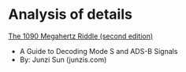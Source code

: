 # Analysis of details  



[The 1090 Megahertz Riddle (second edition)](https://mode-s.org/1090mhz/)  
- A Guide to Decoding Mode S and ADS-B Signals
- By: Junzi Sun (junzis.com)

